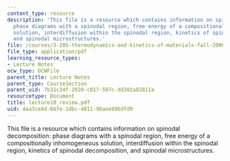 ```yaml
---
content_type: resource
description: 'This file is a resource which contains information on spinodal decomposition:
  phase diagrams with a spinodal region, free energy of a compositionally inhomogeneous
  solution, interdiffusion within the spinodal region, kinetics of spinodal decomposition,
  and spinodal microstructures.'
file: /courses/3-205-thermodynamics-and-kinetics-of-materials-fall-2006/4aa3ce8d667e1dbc481198aee896dfd9_lecture10_review.pdf
file_type: application/pdf
learning_resource_types:
- Lecture Notes
ocw_type: OCWFile
parent_title: Lecture Notes
parent_type: CourseSection
parent_uid: 7b31c34f-2920-c017-597c-dd302a82811a
resourcetype: Document
title: lecture10_review.pdf
uid: 4aa3ce8d-667e-1dbc-4811-98aee896dfd9
---
```

This file is a resource which contains information on spinodal decomposition: phase diagrams with a spinodal region, free energy of a compositionally inhomogeneous solution, interdiffusion within the spinodal region, kinetics of spinodal decomposition, and spinodal microstructures.


